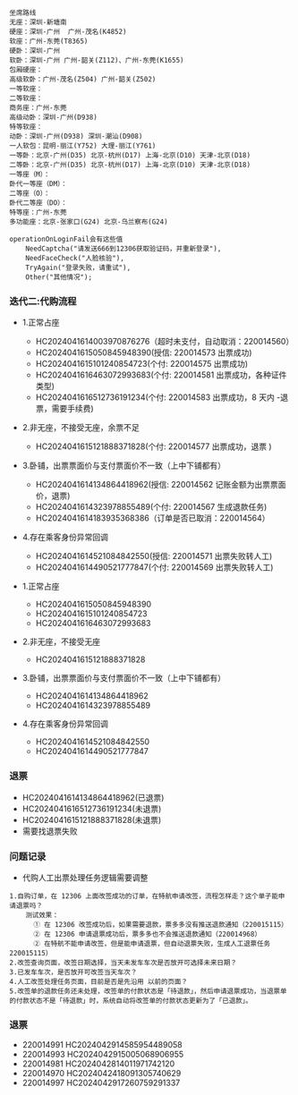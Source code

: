 ```
坐席路线
无座：深圳-新塘南
硬座：深圳-广州  广州-茂名(K4852)
软座：广州-东莞(T8365)
硬卧：深圳-广州
软卧：深圳-广州 广州-韶关(Z112)、广州-东莞(K1655)
包厢硬座：
高级软卧：广州-茂名(Z504) 广州-韶关(Z502)
一等软座：
二等软座：
商务座：广州-东莞
高级动卧：深圳-广州(D938)
特等软座：
动卧：深圳-广州(D938) 深圳-潮汕(D908)
一人软包：昆明-丽江(Y752) 大理-丽江(Y761)
一等卧：北京-广州(D35) 北京-杭州(D17) 上海-北京(D10) 天津-北京(D18)
二等卧：北京-广州(D35) 北京-杭州(D17) 上海-北京(D10) 天津-北京(D18)
一等座（M）：
卧代一等座（DM）：
二等座（O）：
卧代二等座（DO）：
特等座：广州-东莞
多功能座：北京-张家口(G24) 北京-乌兰察布(G24) 
```

```
operationOnLoginFail会有这些值
    NeedCaptcha("请发送666到12306获取验证码，并重新登录"),
    NeedFaceCheck("人脸核验"),
    TryAgain("登录失败，请重试"),
    Other("其他情况");
```

### 迭代二:代购流程
- 1.正常占座
  - HC2024041614003970876276（超时未支付，自动取消：220014560）
  - HC2024041615050845948390(授信: 220014573 出票成功)
  - HC2024041615101240854723(个付: 220014575 出票成功)
  - HC2024041616463072993683(个付: 220014581 出票成功，各种证件类型)
  - HC2024041616512736191234(个付: 220014583 出票成功，8 天内 -退票，需要手续费)
- 2.非无座，不接受无座，余票不足
  - HC2024041615121888371828(个付: 220014577 出票成功，退票 )
- 3.卧铺，出票票面价与支付票面价不一致（上中下铺都有）
  - HC2024041614134864418962(授信: 220014562 记账金额为出票票面价，退票)
  - HC2024041614323978855489(个付: 220014567 生成退款任务)
  - HC2024041614183935368386（订单是否已取消：220014564）
- 4.存在乘客身份异常回调
  - HC2024041614521084842550(授信: 220014571 出票失败转人工)
  - HC2024041614490521777847(个付: 220014569 出票失败转人工) 


- 1.正常占座
  - HC2024041615050845948390
  - HC2024041615101240854723
  - HC2024041616463072993683

- 2.非无座，不接受无座
  - HC2024041615121888371828

- 3.卧铺，出票票面价与支付票面价不一致（上中下铺都有）
  - HC2024041614134864418962
  - HC2024041614323978855489

- 4.存在乘客身份异常回调
  - HC2024041614521084842550
  - HC2024041614490521777847


### 退票
- HC2024041614134864418962(已退票)
- HC2024041616512736191234(未退票)
- HC2024041615121888371828(未退票)
- 需要找退票失败

### 问题记录
- 代购人工出票处理任务逻辑需要调整
```
1.自购订单，在 12306 上面改签成功的订单，在特航申请改签，流程怎样走？这个单子能申请退票吗？
    测试效果：
      ① 在 12306 改签成功后，如果需要退款，票多多没有推送退款通知（220015115）
      ② 在 12306 申请退票成功后，票多多也不会推送退款通知（220014968）
      ② 在特航不能申请改签，但是能申请退票，但自动退票失败，生成人工退票任务220015115）
2.改签查询页面，改签日期选择，当天未发车车次是否放开可选择未来日期？
3.已发车车次，是否放开可改签当天车次？
4.人工改签处理任务页面，目前是否是先沿用 以前的页面？
5.改签单的退款任务还未处理，改签单的付款状态是「待退款」，然后申请退票成功，当退票单的付款状态不是「待退款」时，系统自动将改签单的付款状态更新为了「已退款」。
```

### 退票
- 220014991  HC2024042914585954489058
- 220014993  HC2024042915005068906955
- 220014981  HC2024042814011971742120
- 220014970  HC2024042418091305740629
- 220014997  HC2024042917260759291337

